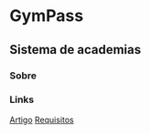 # GymPass

## Sistema de academias

### Sobre

### Links

[Artigo](https://www.overleaf.com/read/mybydkckfhjx)
[Requisitos](https://docs.google.com/document/d/1S7nFj35cSR3x3JkWzhR8P7J4rdmjLX7tLFw5s7qjsMQ/edit)
